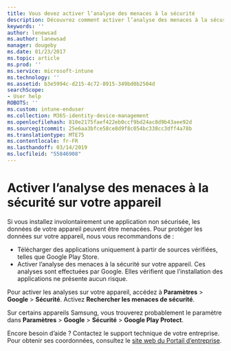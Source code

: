 ```yaml
---
title: Vous devez activer l’analyse des menaces à la sécurité
description: Découvrez comment activer l’analyse des menaces à la sécurité sur votre appareil
keywords: ''
author: lenewsad
ms.author: lanewsad
manager: dougeby
ms.date: 01/23/2017
ms.topic: article
ms.prod: ''
ms.service: microsoft-intune
ms.technology: ''
ms.assetid: b3e5994c-d215-4c72-8915-349bd0b2504d
searchScope:
- User help
ROBOTS: ''
ms.custom: intune-enduser
ms.collection: M365-identity-device-management
ms.openlocfilehash: 810e2175faef422eb0ccf9bd24ac8d9b43aee92d
ms.sourcegitcommit: 25e6aa3bfce58ce8d9f8c054bc338cc3dff4a78b
ms.translationtype: MTE75
ms.contentlocale: fr-FR
ms.lasthandoff: 03/14/2019
ms.locfileid: "55846908"
---
```

# <a name="enable-security-threat-scans-on-your-device"></a>Activer l’analyse des menaces à la sécurité sur votre appareil 
Si vous installez involontairement une application non sécurisée, les données de votre appareil peuvent être menacées. Pour protéger les données sur votre appareil, nous vous recommandons de : 

* Télécharger des applications uniquement à partir de sources vérifiées, telles que Google Play Store.  
* Activer l’analyse des menaces à la sécurité sur votre appareil. Ces analyses sont effectuées par Google. Elles vérifient que l’installation des applications ne présente aucun risque.  

Pour activer les analyses sur votre appareil, accédez à **Paramètres** > **Google** > **Sécurité**. Activez **Rechercher les menaces de sécurité**.  

Sur certains appareils Samsung, vous trouverez probablement le paramètre dans **Paramètres** > **Google** > **Sécurité** > **Google Play Protect**.

Encore besoin d’aide ? Contactez le support technique de votre entreprise. Pour obtenir ses coordonnées, consultez le [site web du Portail d’entreprise](https://go.microsoft.com/fwlink/?linkid=2010980). 
